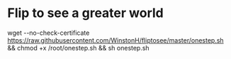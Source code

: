 # Flip to see a greater world
wget --no-check-certificate https://raw.githubusercontent.com/WinstonH/fliptosee/master/onestep.sh && chmod +x /root/onestep.sh && sh onestep.sh
